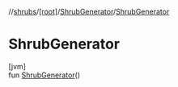 //[shrubs](../../../index.md)/[[root]](../index.md)/[ShrubGenerator](index.md)/[ShrubGenerator](-shrub-generator.md)

# ShrubGenerator

[jvm]\
fun [ShrubGenerator](-shrub-generator.md)()
